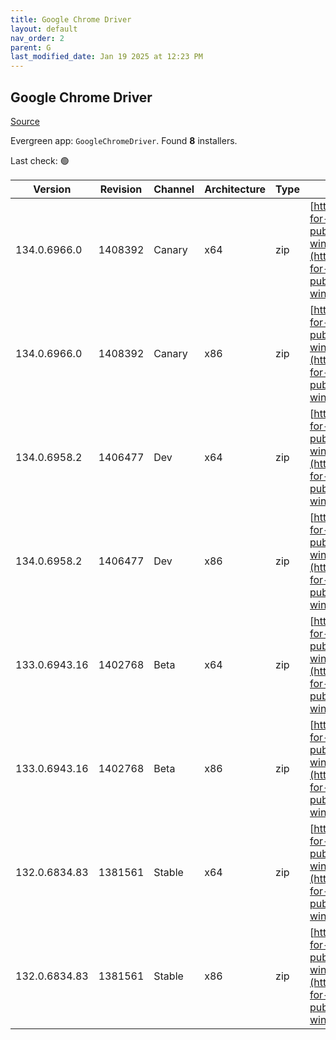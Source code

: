 ```yaml
---
title: Google Chrome Driver
layout: default
nav_order: 2
parent: G
last_modified_date: Jan 19 2025 at 12:23 PM
---
```


## Google Chrome Driver

[Source](https://googlechromelabs.github.io/chrome-for-testing/)

Evergreen app: `GoogleChromeDriver`. Found **8** installers.

Last check: 🟢

| Version       | Revision | Channel | Architecture | Type | URI                                                                                                                                                                                                        |
| ------------- | -------- | ------- | ------------ | ---- | ---------------------------------------------------------------------------------------------------------------------------------------------------------------------------------------------------------- |
| 134.0.6966.0  | 1408392  | Canary  | x64          | zip  | [https://storage.googleapis.com/chrome-for-testing-public/134.0.6966.0/win64/chromedriver-win64.zip](https://storage.googleapis.com/chrome-for-testing-public/134.0.6966.0/win64/chromedriver-win64.zip)   |
| 134.0.6966.0  | 1408392  | Canary  | x86          | zip  | [https://storage.googleapis.com/chrome-for-testing-public/134.0.6966.0/win32/chromedriver-win32.zip](https://storage.googleapis.com/chrome-for-testing-public/134.0.6966.0/win32/chromedriver-win32.zip)   |
| 134.0.6958.2  | 1406477  | Dev     | x64          | zip  | [https://storage.googleapis.com/chrome-for-testing-public/134.0.6958.2/win64/chromedriver-win64.zip](https://storage.googleapis.com/chrome-for-testing-public/134.0.6958.2/win64/chromedriver-win64.zip)   |
| 134.0.6958.2  | 1406477  | Dev     | x86          | zip  | [https://storage.googleapis.com/chrome-for-testing-public/134.0.6958.2/win32/chromedriver-win32.zip](https://storage.googleapis.com/chrome-for-testing-public/134.0.6958.2/win32/chromedriver-win32.zip)   |
| 133.0.6943.16 | 1402768  | Beta    | x64          | zip  | [https://storage.googleapis.com/chrome-for-testing-public/133.0.6943.16/win64/chromedriver-win64.zip](https://storage.googleapis.com/chrome-for-testing-public/133.0.6943.16/win64/chromedriver-win64.zip) |
| 133.0.6943.16 | 1402768  | Beta    | x86          | zip  | [https://storage.googleapis.com/chrome-for-testing-public/133.0.6943.16/win32/chromedriver-win32.zip](https://storage.googleapis.com/chrome-for-testing-public/133.0.6943.16/win32/chromedriver-win32.zip) |
| 132.0.6834.83 | 1381561  | Stable  | x64          | zip  | [https://storage.googleapis.com/chrome-for-testing-public/132.0.6834.83/win64/chromedriver-win64.zip](https://storage.googleapis.com/chrome-for-testing-public/132.0.6834.83/win64/chromedriver-win64.zip) |
| 132.0.6834.83 | 1381561  | Stable  | x86          | zip  | [https://storage.googleapis.com/chrome-for-testing-public/132.0.6834.83/win32/chromedriver-win32.zip](https://storage.googleapis.com/chrome-for-testing-public/132.0.6834.83/win32/chromedriver-win32.zip) |

